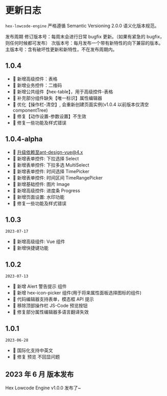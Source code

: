 # 更新日志

`hex-lowcode-engine` 严格遵循 Semantic Versioning 2.0.0 语义化版本规范。

发布周期
修订版本号：每周末会进行日常 bugfix 更新。（如果有紧急的 bugfix，则任何时候都可发布）
次版本号：每月发布一个带有新特性的向下兼容的版本。
主版本号：含有破坏性更新和新特性，不在发布周期内。

## 1.0.4

- 🌟 新增高级控件：表格
- 🌟 新增业务控件：二维码
- 🌟 新增公共组件【hex-table】，用于高级控件-表格
- 🐞 补充部分组件缺失【唯一标识】属性编辑器
- 🐞 优化【操作栏-清空】, 会重新创建页面实例(v1.0.4 以前版本仅清空 componentTree)
- 🐞 修复【动作设置-参数设置】不生效
- 🐞 修复一些功能及样式错误

## 1.0.4-alpha

- 🌟 升级依赖至ant-design-vue@4.x
- 🌟 新增表单控件: 下拉选择 Select
- 🌟 新增表单控件: 下拉多选 MultiSelect
- 🌟 新增表单控件: 时间选择 TimePicker
- 🌟 新增表单控件: 时间区间 TimeRangePicker
- 🌟 新增基础控件: 图片 Image
- 🌟 新增高级控件: 进度条 Progress
- 🌟 新增页面设置: 水印功能
- 🐞 修复一些功能及样式错误

## 1.0.3

`2023-07-17`

- 🌟 新增高级组件: Vue 组件
- 🌟 新增快捷键功能

## 1.0.2

`2023-07-13`

- 🌟 新增 Alert 警告提示 组件
- 🌟 新增 hex-icon-picker 组件(用于将来属性面板选择图标的组件)
- 🌟 代码编辑器支持表单，模态框 API 提示
- 🌟 移除顶部操作栏 JS-Code 预览按钮
- 🐞 修复部分属性编辑器多语言翻译失效

## 1.0.1

`2023-06-28`

- 🌟 国际化支持中英文
- 🐞 修复 预览 不回显问题

## 2023 年 6 月 版本发布

Hex Lowcode Engine v1.0.0 发布了~
